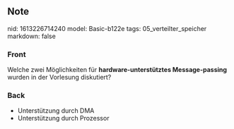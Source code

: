 ## Note
nid: 1613226714240
model: Basic-b122e
tags: 05_verteilter_speicher
markdown: false

### Front
Welche zwei Möglichkeiten für <b>hardware-unterstütztes
Message-passing</b> wurden in der Vorlesung diskutiert?

### Back
<ul>
  <li>Unterstützung durch DMA
  <li>Unterstützung durch Prozessor
</ul>
